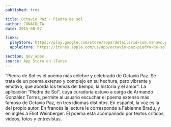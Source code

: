 ```yaml
---
published: true

title: Octavio Paz - Piedra de sol
author: CONACULTA
date: 2015-08-07

links:
  playStore: https://play.google.com/store/apps/details?id=com.manuvo.piedradesol
  appleStore: https://itunes.apple.com/us/app/octavio-paz-piedra-de-sol/id963380315?mt=8

section: gov_apps
source: App Store en iTunes
---
```

“Piedra de Sol es el poema más célebre y celebrado de Octavio Paz. Se trata de un poema extenso y complejo en su hechura, pero vibrante y emotivo, que aborda los temas del tiempo, la historia y el amor”.
La aplicación “Piedra de Sol", cuya curaduría estuvo a cargo de Armando González Torres, permite al usuario escuchar el poema extenso más famoso de Octavio Paz, en tres idiomas distintos. En español, la voz es la del propio autor. En francés la lectura le corresponde a Fabienne Bradu, y en inglés a Eliot Weinberger. El poema está acompañado por textos críticos, videos, fotos y entrevistas.
